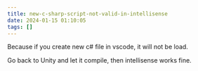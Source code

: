 ```yaml
---
title: new-c-sharp-script-not-valid-in-intellisense
date: 2024-01-15 01:10:05
tags: []
---
```

Because if you create new c# file in vscode, it will not be load.

Go back to Unity and let it compile, then intellisense works fine.

